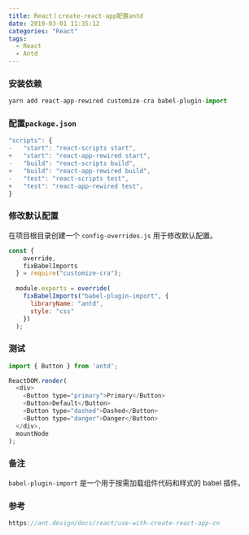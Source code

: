 ```yaml
---
title: React丨create-react-app配置antd
date: 2019-03-01 11:35:12
categories: "React"
tags: 
  - React
  - Antd
---
```


### 安装依赖
```js
yarn add react-app-rewired customize-cra babel-plugin-import
```

### 配置`package.json`
```js
"scripts": {
-   "start": "react-scripts start",
+   "start": "react-app-rewired start",
-   "build": "react-scripts build",
+   "build": "react-app-rewired build",
-   "test": "react-scripts test",
+   "test": "react-app-rewired test",
}
```


### 修改默认配置
在项目根目录创建一个 `config-overrides.js` 用于修改默认配置。
```js
const {
    override,
    fixBabelImports
  } = require("customize-cra");
  
  module.exports = override(
    fixBabelImports("babel-plugin-import", {
      libraryName: "antd",
      style: "css"
    })
  );
```


### 测试
```js
import { Button } from 'antd';

ReactDOM.render(
  <div>
    <Button type="primary">Primary</Button>
    <Button>Default</Button>
    <Button type="dashed">Dashed</Button>
    <Button type="danger">Danger</Button>
  </div>,
  mountNode
);
```

### 备注
`babel-plugin-import` 是一个用于按需加载组件代码和样式的 babel 插件。


### 参考
```js
https://ant.design/docs/react/use-with-create-react-app-cn
```


